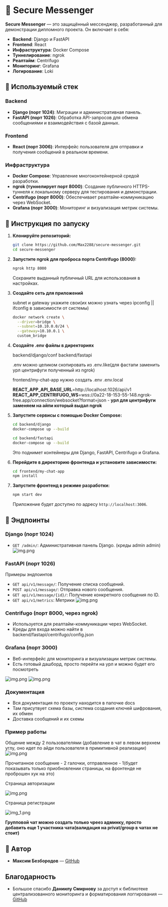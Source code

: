 # 📡 Secure Messenger

**Secure Messenger** — это защищённый мессенджер, разработанный для демонстрации дипломного проекта. Он включает в себя:

- **Backend**: Django и FastAPI
- **Frontend**: React
- **Инфраструктура**: Docker Compose
- **Туннелирование**: ngrok
- **Реалтайм**: Centrifugo
- **Мониторинг**: Grafana
- **Логирование**: Loki

## 🧰 Используемый стек

### Backend

- **Django (порт 1024)**: Миграции и административная панель.
- **FastAPI (порт 1026)**: Обработка API-запросов для обмена сообщениями и взаимодействия с базой данных.

### Frontend

- **React (порт 3006)**: Интерфейс пользователя для отправки и получения сообщений в реальном времени.

### Инфраструктура

- **Docker Compose**: Управление многоконтейнерной средой разработки.
- **ngrok (туннелирует порт 8000)**: Создание публичного HTTPS-туннеля к локальному серверу для тестирования и демонстрации.
- **Centrifugo (порт 8000)**: Обеспечивает реалтайм-коммуникацию через WebSocket.
- **Grafana (порт 3000)**: Мониторинг и визуализация метрик системы.

## 🚀 Инструкция по запуску

1. **Клонируйте репозиторий:**

   ```bash
   git clone https://github.com/Max2288/secure-messenger.git
   cd secure-messenger
   ```

2. **Запустите ngrok для проброса порта Centrifugo (8000):**

   ```bash
   ngrok http 8000
   ```

   Сохраните выданный публичный URL для использования в настройках.

3. **Создайте сеть для приложений**

   subnet и gateway укажите свои(их можно узнать через ipconfig || ifconfig в зависимости от системы)
   ```bash
   docker network create \
     --driver=bridge \
     --subnet=10.10.0.0/24 \
     --gateway=10.10.0.1 \
     custom_bridge
   ```

4. **Создайте .env файлы в директориях**
   
   backend/django/conf
   backend/fastapi
   
   .env можно целиком скопировать из .env.like(для фастапи заменить урл центрифуги полученный из ngrok)
   
   frontend/my-chat-app
   нужно создать .env .env.local

   **REACT_APP_API_BASE_URL**=http://localhost:1026/api/v1
   **REACT_APP_CENTRIFUGO_WS**=wss://0a22-18-153-55-148.ngrok-free.app/connection/websocket?format=json - **урл для центрифуги заменяем на айпи который выдал ngrok**

   
5. **Запустите сервисы с помощью Docker Compose:**

   ```bash
   cd backend/django
   docker-compose up --build
   ```
   
   
   ```bash
   cd backend/fastapi
   docker-compose up --build
   ```

   Это поднимет контейнеры для Django, FastAPI, Centrifugo и Grafana.

6. **Перейдите в директорию фронтенда и установите зависимости:**

   ```bash
   cd frontend/my-chat-app
   npm install
   ```

7. **Запустите фронтенд в режиме разработки:**

   ```bash
   npm start dev
   ```

   Приложение будет доступно по адресу `http://localhost:3006`.

## 🔗 Эндпоинты

### Django (порт 1024)

- `GET /admin/`: Административная панель Django. (креды admin admin)
![img.png](images/admin_panel.png)

### FastAPI (порт 1026)
   Примеры эндпоинтов
- `GET api/v1/message/`: Получение списка сообщений.
- `POST api/v1/message/`: Отправка нового сообщения.
- `GET api/v1/message/{id}/`: Получение конкретного сообщения по ID.
- `GET api/v1/metrics`: Метрики
![img.png](images/endpoints.png)

### Centrifugo (порт 8000, через ngrok)

- Используется для реалтайм-коммуникации через WebSocket.
- Креды для входа можно найти в backend/fastapi/centrifugo/config.json

### Grafana (порт 3000)

- Веб-интерфейс для мониторинга и визуализации метрик системы.
- Есть готовый дашборд, просто перейти на урл и можно будет его посмотреть

![img.png](images/dashboard_1.png)
![img.png](images/dashboard_2.png)

### Документация

- Вся документация по проекту находится в папочке docs
- Там присутвует схема базы, система создания ключей шифрования, их обмен
- Доставка сообщений и их схемы


### Пример работы

Общение между 2 пользователями (добавление в чат в левом верхнем углу, оно идет по айди пользователя в примитивной реализации)
![img.png](images/communication_users.png)

Прочитанное сообщение - 2 галочки, отправленное - 1(будет показывать только приобновлении страницы, на фронтенде не проброшен хук на это)

Страница авторизации

![img.png](images/login_page.png)

Страница регистрации

![img_1.png](images/register_page.png)

**Групповой чат можно создать только чреез админку, просто добавить еще 1 участника чата(валидация на privat/group в чатах не стоит)**

## 📝 Автор

- **Максим Безбородов** — [GitHub](https://github.com/Max2288)

## Благодарность

- Большое спасибо **Даниилу Смирнову** за доступ к библиотеке централизованного мониторинга и форматирования логгирования  — [GitHub](https://github.com/radugaboost)